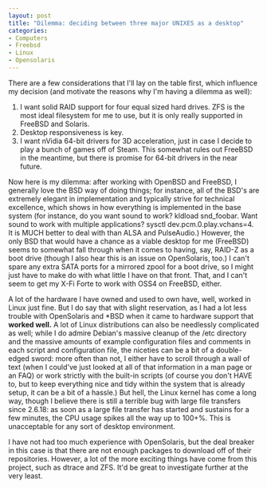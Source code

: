 ```yaml
--- 
layout: post
title: "Dilemma: deciding between three major UNIXES as a desktop"
categories:
- Computers
- Freebsd
- Linux
- Opensolaris
---
```

<p>There are a few considerations that I'll lay on the table first, which influence my decision (and motivate the reasons why I'm having a dilemma as well):</p>
<ol>
<li>I want solid RAID support for four equal sized hard drives.  ZFS is the most ideal filesystem for me to use, but it is only really supported in FreeBSD and Solaris.</li>
<li>Desktop responsiveness is key.</li>
<li>I want nVidia 64-bit drivers for 3D acceleration, just in case I decide to play a bunch of games off of Steam.  This somewhat rules out FreeBSD in the meantime, but there is promise for 64-bit drivers in the near future.</li>
</ol>
<p>Now here is my dilemma: after working with OpenBSD and FreeBSD, I generally love the BSD way of doing things; for instance, all of the BSD's are extremely elegant in implementation and typically strive for technical excellence, which shows in how everything is implemented in the base system (for instance, do you want sound to work? kldload snd_foobar.  Want sound to work with multiple applications?  sysctl dev.pcm.0.play.vchans=4.  It is MUCH better to deal with than ALSA and PulseAudio.)  However, the only BSD that would have a chance as a viable desktop for me (FreeBSD) seems to somewhat fall through when it comes to having, say, RAID-Z as a boot drive (though I also hear this is an issue on OpenSolaris, too.)  I can't spare any extra SATA ports for a mirrored zpool for a boot drive, so I might just have to make do with what little I have on that front.  That, and I can't seem to get my X-Fi Forte to work with OSS4 on FreeBSD, either.</p>

<p>A lot of the hardware I have owned and used to own have, well, worked in Linux just fine.  But I do say that with slight reservation, as I had a lot less trouble with OpenSolaris and *BSD when it came to hardware support that <strong>worked well.</strong>  A lot of Linux distributions can also be needlessly complicated as well; while I do admire Debian's massive cleanup of the /etc directory and the massive amounts of example configuration files and comments in each script and configuration file, the niceties can be a bit of a double-edged sword: more often than not, I either have to scroll through a wall of text (when I could've just looked at all of that information in a man page or an FAQ) or work strictly with the built-in scripts (of course you don't HAVE to, but to keep everything nice and tidy within the system that is already setup, it can be a bit of a hassle.)  But hell, the Linux kernel has come a long way, though I believe there is still a terrible bug with large file transfers since 2.6.18: as soon as a large file transfer has started and sustains for a few minutes, the CPU usage spikes all the way up to 100+%.  This is unacceptable for any sort of desktop environment.</p>

<p>I have not had too much experience with OpenSolaris, but the deal breaker in this case is that there are not enough packages to download off of their repositories.  However, a lot of the more exciting things have come from this project, such as dtrace and ZFS.  It'd be great to investigate further at the very least.</p>
